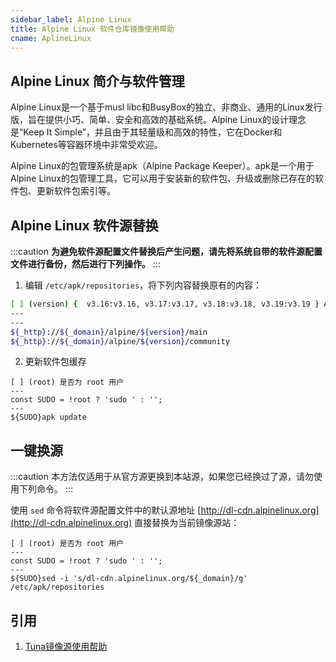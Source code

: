 ```yaml
---
sidebar_label: Alpine Linux
title: Alpine Linux 软件仓库镜像使用帮助
cname: AplineLinux
---
```

## Alpine Linux 简介与软件管理
Alpine Linux是一个基于musl libc和BusyBox的独立、非商业、通用的Linux发行版，旨在提供小巧、简单、安全和高效的基础系统。Alpine Linux的设计理念是“Keep It Simple”，并且由于其轻量级和高效的特性，它在Docker和Kubernetes等容器环境中非常受欢迎。

Alpine Linux的包管理系统是apk（Alpine Package Keeper）。apk是一个用于Alpine Linux的包管理工具，它可以用于安装新的软件包、升级或删除已存在的软件包、更新软件包索引等。

## Alpine Linux 软件源替换

:::caution
**为避免软件源配置文件替换后产生问题，请先将系统自带的软件源配置文件进行备份，然后进行下列操作。**
:::

1. 编辑 `/etc/apk/repositories`，将下列内容替换原有的内容：

```bash varcode
[ ] (version) {  v3.16:v3.16, v3.17:v3.17, v3.18:v3.18, v3.19:v3.19 } Alpine 版本
---
---
${_http}://${_domain}/alpine/${version}/main
${_http}://${_domain}/alpine/${version}/community
```

2. 更新软件包缓存

```shell varcode
[ ] (root) 是否为 root 用户
---
const SUDO = !root ? 'sudo ' : '';
---
${SUDO}apk update
```

## 一键换源

:::caution
本方法仅适用于从官方源更换到本站源，如果您已经换过了源，请勿使用下列命令。
:::

使用 `sed` 命令将软件源配置文件中的默认源地址 [http://dl-cdn.alpinelinux.org](http://dl-cdn.alpinelinux.org) 直接替换为当前镜像源站：

```shell varcode
[ ] (root) 是否为 root 用户
---
const SUDO = !root ? 'sudo ' : '';
---
${SUDO}sed -i 's/dl-cdn.alpinelinux.org/${_domain}/g' /etc/apk/repositories
```

## 引用
1. [Tuna镜像源使用帮助](https://mirrors.tuna.tsinghua.edu.cn/help/alpine/)  

